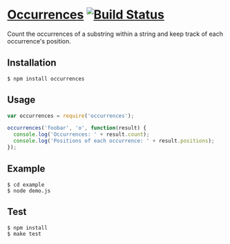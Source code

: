 # <a href="#occurrences" name="occurrences">Occurrences</a> [![Build Status](https://travis-ci.org/nickjj/occurrences.svg?branch=master)](http://travis-ci.org/nickjj/occurrences)

Count the occurrences of a substring within a string and keep track of each occurrence's position.

## Installation

    $ npm install occurrences

## Usage

```js
var occurrences = require('occurrences');

occurrences('foobar', 'o', function(result) {
  console.log('Occurrences: ' + result.count);
  console.log('Positions of each occurrence: ' + result.positions);
});
```

## Example

    $ cd example
    $ node demo.js

## Test
    $ npm install
    $ make test
